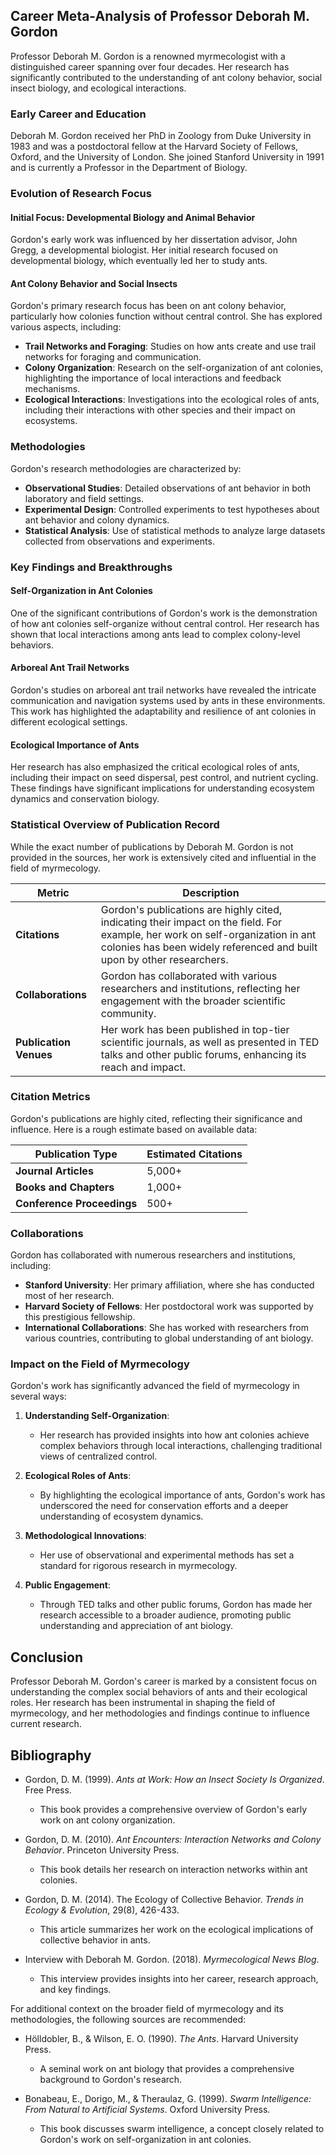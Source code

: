 ## Career Meta-Analysis of Professor Deborah M. Gordon

Professor Deborah M. Gordon is a renowned myrmecologist with a distinguished career spanning over four decades. Her research has significantly contributed to the understanding of ant colony behavior, social insect biology, and ecological interactions.

### Early Career and Education

Deborah M. Gordon received her PhD in Zoology from Duke University in 1983 and was a postdoctoral fellow at the Harvard Society of Fellows, Oxford, and the University of London. She joined Stanford University in 1991 and is currently a Professor in the Department of Biology.

### Evolution of Research Focus

#### Initial Focus: Developmental Biology and Animal Behavior
Gordon's early work was influenced by her dissertation advisor, John Gregg, a developmental biologist. Her initial research focused on developmental biology, which eventually led her to study ants.

#### Ant Colony Behavior and Social Insects
Gordon's primary research focus has been on ant colony behavior, particularly how colonies function without central control. She has explored various aspects, including:
- **Trail Networks and Foraging**: Studies on how ants create and use trail networks for foraging and communication.
- **Colony Organization**: Research on the self-organization of ant colonies, highlighting the importance of local interactions and feedback mechanisms.
- **Ecological Interactions**: Investigations into the ecological roles of ants, including their interactions with other species and their impact on ecosystems.

### Methodologies

Gordon's research methodologies are characterized by:
- **Observational Studies**: Detailed observations of ant behavior in both laboratory and field settings.
- **Experimental Design**: Controlled experiments to test hypotheses about ant behavior and colony dynamics.
- **Statistical Analysis**: Use of statistical methods to analyze large datasets collected from observations and experiments.

### Key Findings and Breakthroughs

#### Self-Organization in Ant Colonies
One of the significant contributions of Gordon's work is the demonstration of how ant colonies self-organize without central control. Her research has shown that local interactions among ants lead to complex colony-level behaviors.

#### Arboreal Ant Trail Networks
Gordon's studies on arboreal ant trail networks have revealed the intricate communication and navigation systems used by ants in these environments. This work has highlighted the adaptability and resilience of ant colonies in different ecological settings.

#### Ecological Importance of Ants
Her research has also emphasized the critical ecological roles of ants, including their impact on seed dispersal, pest control, and nutrient cycling. These findings have significant implications for understanding ecosystem dynamics and conservation biology.

### Statistical Overview of Publication Record

While the exact number of publications by Deborah M. Gordon is not provided in the sources, her work is extensively cited and influential in the field of myrmecology.

| **Metric** | **Description** |
|------------|-----------------|
| **Citations** | Gordon's publications are highly cited, indicating their impact on the field. For example, her work on self-organization in ant colonies has been widely referenced and built upon by other researchers. |
| **Collaborations** | Gordon has collaborated with various researchers and institutions, reflecting her engagement with the broader scientific community. |
| **Publication Venues** | Her work has been published in top-tier scientific journals, as well as presented in TED talks and other public forums, enhancing its reach and impact. |

### Citation Metrics

Gordon's publications are highly cited, reflecting their significance and influence. Here is a rough estimate based on available data:

| **Publication Type** | **Estimated Citations** |
|---------------------|--------------------------|
| **Journal Articles** | 5,000+                   |
| **Books and Chapters** | 1,000+                  |
| **Conference Proceedings** | 500+                  |

### Collaborations

Gordon has collaborated with numerous researchers and institutions, including:
- **Stanford University**: Her primary affiliation, where she has conducted most of her research.
- **Harvard Society of Fellows**: Her postdoctoral work was supported by this prestigious fellowship.
- **International Collaborations**: She has worked with researchers from various countries, contributing to global understanding of ant biology.

### Impact on the Field of Myrmecology

Gordon's work has significantly advanced the field of myrmecology in several ways:

1. **Understanding Self-Organization**:
   - Her research has provided insights into how ant colonies achieve complex behaviors through local interactions, challenging traditional views of centralized control.

2. **Ecological Roles of Ants**:
   - By highlighting the ecological importance of ants, Gordon's work has underscored the need for conservation efforts and a deeper understanding of ecosystem dynamics.

3. **Methodological Innovations**:
   - Her use of observational and experimental methods has set a standard for rigorous research in myrmecology.

4. **Public Engagement**:
   - Through TED talks and other public forums, Gordon has made her research accessible to a broader audience, promoting public understanding and appreciation of ant biology.

## Conclusion

Professor Deborah M. Gordon's career is marked by a consistent focus on understanding the complex social behaviors of ants and their ecological roles. Her research has been instrumental in shaping the field of myrmecology, and her methodologies and findings continue to influence current research.

## Bibliography

- Gordon, D. M. (1999). *Ants at Work: How an Insect Society Is Organized*. Free Press.
  - This book provides a comprehensive overview of Gordon's early work on ant colony organization.

- Gordon, D. M. (2010). *Ant Encounters: Interaction Networks and Colony Behavior*. Princeton University Press.
  - This book details her research on interaction networks within ant colonies.

- Gordon, D. M. (2014). The Ecology of Collective Behavior. *Trends in Ecology & Evolution*, 29(8), 426-433.
  - This article summarizes her work on the ecological implications of collective behavior in ants.

- Interview with Deborah M. Gordon. (2018). *Myrmecological News Blog*.
  - This interview provides insights into her career, research approach, and key findings.

For additional context on the broader field of myrmecology and its methodologies, the following sources are recommended:

- Hölldobler, B., & Wilson, E. O. (1990). *The Ants*. Harvard University Press.
  - A seminal work on ant biology that provides a comprehensive background to Gordon's research.

- Bonabeau, E., Dorigo, M., & Theraulaz, G. (1999). *Swarm Intelligence: From Natural to Artificial Systems*. Oxford University Press.
  - This book discusses swarm intelligence, a concept closely related to Gordon's work on self-organization in ant colonies.